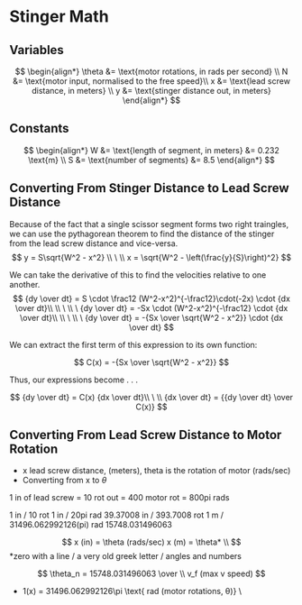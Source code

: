 # Stinger Math

## Variables
$$
\begin{align*}
\theta &= \text{motor rotations, in rads per second} \\
N &= \text{motor input, normalised to the free speed}\\
x &= \text{lead screw distance, in meters} \\
y &= \text{stinger distance out, in meters}
\end{align*}
$$

## Constants
$$
\begin{align*}
W &= \text{length of segment, in meters} &= 0.232 \text{m} \\
S &= \text{number of segments} &= 8.5
\end{align*}
$$

## Converting From Stinger Distance to Lead Screw Distance 

Because of the fact that a single scissor segment forms two right traingles, we can use the pythagorean theorem to find the distance of the stinger from the lead screw distance and vice-versa.
$$
y = S\sqrt{W^2 - x^2} \\
\ \\
x = \sqrt{W^2 - \left(\frac{y}{S}\right)^2}
$$

We can take the derivative of this to find the velocities relative to one another.
$$
{dy \over dt} = S \cdot \frac12 (W^2-x^2)^{-\frac12}\cdot(-2x) \cdot {dx \over dt}\\
\\ \ \\ \
{dy \over dt} = -Sx \cdot (W^2-x^2)^{-\frac12} \cdot {dx \over dt}\\
\\ \ \\ \
{dy \over dt} = -{Sx \over \sqrt{W^2 - x^2}} \cdot {dx \over dt}
$$

We can extract the first term of this expression to its own function:

$$ 
C(x) = -{Sx \over \sqrt{W^2 - x^2}}
$$

Thus, our expressions become . . .

$$
{dy \over dt} = C(x) {dx \over dt}\\
\ \\
{dx \over dt} = {{dy \over dt} \over C(x)} 
$$



## Converting From Lead Screw Distance to Motor Rotation 


- x lead screw distance, (meters), theta is the rotation of motor (rads/sec)
- Converting from x to $\theta$

1 in of lead screw = 10 rot out = 400 motor rot = 800pi rads

1 in / 10 rot
1 in / 20pi rad
39.37008 in / 393.7008 rot
1 m / 31496.062992126(pi) rad
15748.031496063


$$
x (in) = \theta (rads/sec)
x (m) = \theta* \\
$$
*zero with a line / a very old greek letter / angles and numbers


$$
\theta_n = 15748.031496063 \over \\
v_f (max v speed)
$$








* 1(x) = 31496.062992126\pi \text{ rad (motor rotations, θ)} \\
